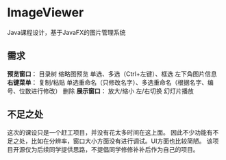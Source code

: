 # ImageViewer
Java课程设计，基于JavaFX的图片管理系统

## 需求
**预览窗口**：
目录树
缩略图预览
单选、多选（Ctrl+左键）、框选
左下角图片信息
**右键菜单**：
复制/粘贴
单选重命名（只修改名字）、多选重命名（根据名字、编号、位数进行修改）
删除
**展示窗口**：
放大/缩小
左/右切换
幻灯片播放

## 不足之处
这次的课设只是一个赶工项目，并没有花太多时间在这上面。
因此不少功能有不足之处，比如在分辨率，窗口大小方面没有进行调试。UI方面也比较简陋。
该项目开源仅为后续同学提供思路，不提倡同学修修补补后作为自己的项目。
